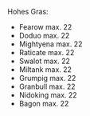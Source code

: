 Hohes Gras:
- Fearow max. 22
- Doduo max. 22
- Mightyena max. 22
- Raticate max. 22
- Swalot max. 22
- Miltank max. 22
- Grumpig max. 22
- Granbull max. 22
- Nidoking max. 22
- Bagon max. 22
